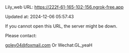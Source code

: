Lily_web URL: https://222f-61-165-102-156.ngrok-free.app

Updated at: 2024-12-06 05:57:43

If you cannot open this URL, the server might be down.

Please contact: 

goley04@foxmail.com Or Wechat:GL_yeaH